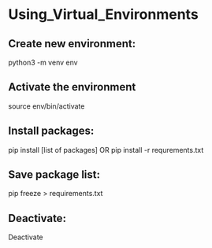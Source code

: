 # Using_Virtual_Environments
## Create new environment:
python3 -m venv env

## Activate the environment
source env/bin/activate

## Install packages:
pip install [list of packages]    OR
pip install -r requrements.txt

## Save package list:
pip freeze > requirements.txt

## Deactivate:
Deactivate
